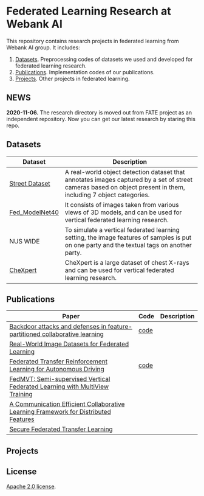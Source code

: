 # Federated Learning Research at Webank AI

This repository contains research projects in federated learning from Webank AI group. It includes:

1. [Datasets](#datasets). Preprocessing codes of datasets we used and developed for federated learning research. 
2. [Publications](#publications). Implementation codes of our publications.
3. [Projects](#projects). Other projects in federated learning.

## NEWS
<b>2020-11-06.</b> The research directory is moved out from FATE project as an independent repository. Now you can get our latest research by staring this repo.


## Datasets
| Dataset | Description |
|-----------|------------------------|
|[Street Dataset](https://github.com/FederatedAI/research/tree/main/datasets/federated_object_detection_benchmark)|A real-world object detection dataset that annotates images captured by a set of street cameras based on object present in them, including 7 object categories.|
|[Fed_ModelNet40](https://github.com/FederatedAI/research/tree/main/datasets/Fed_Multiview_Gen)|It consists of images taken from various views of 3D models, and can be used for vertical federated learning research.|
|NUS WIDE|To simulate a vertical federated learning setting, the image features of samples is put on one party and the textual tags on another party.|
|[CheXpert](https://stanfordmlgroup.github.io/competitions/chexpert/)|CheXpert is a large dataset of chest X-rays and can be used for vertical federated learning research.|


## Publications

| Paper| Code| Description|
|----------------------------------------------------|-----|-----|
|[Backdoor attacks and defenses in feature-partitioned collaborative learning](https://arxiv.org/abs/2007.03608)|[code](https://github.com/FederatedAI/research/tree/main/publications/vfl_backdoor)||
|[Real-World Image Datasets for Federated Learning](https://arxiv.org/abs/1910.11089)| ||
|[Federated Transfer Reinforcement Learning for Autonomous Driving](https://arxiv.org/abs/1910.06001)| [code](https://github.com/FederatedAI/research/tree/main/publications/FTRL) ||
|[FedMVT: Semi-supervised Vertical Federated Learning with MultiView Training](https://arxiv.org/abs/2008.10838)| ||
|[A Communication Efficient Collaborative Learning Framework for Distributed Features](https://arxiv.org/abs/1912.11187)| ||
|[Secure Federated Transfer Learning](https://arxiv.org/abs/1812.03337)|||

## Projects


## License
[Apache 2.0 license](LICENSE).
